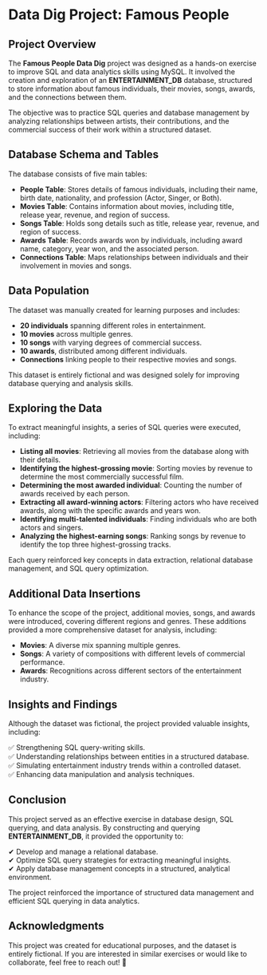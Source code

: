 # Data Dig Project: Famous People

## Project Overview

The **Famous People Data Dig** project was designed as a hands-on exercise to improve SQL and data analytics skills using MySQL. It involved the creation and exploration of an **ENTERTAINMENT_DB** database, structured to store information about famous individuals, their movies, songs, awards, and the connections between them.

The objective was to practice SQL queries and database management by analyzing relationships between artists, their contributions, and the commercial success of their work within a structured dataset.

## Database Schema and Tables

The database consists of five main tables:

- **People Table**: Stores details of famous individuals, including their name, birth date, nationality, and profession (Actor, Singer, or Both).
- **Movies Table**: Contains information about movies, including title, release year, revenue, and region of success.
- **Songs Table**: Holds song details such as title, release year, revenue, and region of success.
- **Awards Table**: Records awards won by individuals, including award name, category, year won, and the associated person.
- **Connections Table**: Maps relationships between individuals and their involvement in movies and songs.

## Data Population

The dataset was manually created for learning purposes and includes:

- **20 individuals** spanning different roles in entertainment.
- **10 movies** across multiple genres.
- **10 songs** with varying degrees of commercial success.
- **10 awards**, distributed among different individuals.
- **Connections** linking people to their respective movies and songs.

This dataset is entirely fictional and was designed solely for improving database querying and analysis skills.

## Exploring the Data

To extract meaningful insights, a series of SQL queries were executed, including:

- **Listing all movies**: Retrieving all movies from the database along with their details.
- **Identifying the highest-grossing movie**: Sorting movies by revenue to determine the most commercially successful film.
- **Determining the most awarded individual**: Counting the number of awards received by each person.
- **Extracting all award-winning actors**: Filtering actors who have received awards, along with the specific awards and years won.
- **Identifying multi-talented individuals**: Finding individuals who are both actors and singers.
- **Analyzing the highest-earning songs**: Ranking songs by revenue to identify the top three highest-grossing tracks.

Each query reinforced key concepts in data extraction, relational database management, and SQL query optimization.

## Additional Data Insertions

To enhance the scope of the project, additional movies, songs, and awards were introduced, covering different regions and genres. These additions provided a more comprehensive dataset for analysis, including:

- **Movies**: A diverse mix spanning multiple genres.
- **Songs**: A variety of compositions with different levels of commercial performance.
- **Awards**: Recognitions across different sectors of the entertainment industry.

## Insights and Findings

Although the dataset was fictional, the project provided valuable insights, including:

✅ Strengthening SQL query-writing skills.  
✅ Understanding relationships between entities in a structured database.  
✅ Simulating entertainment industry trends within a controlled dataset.  
✅ Enhancing data manipulation and analysis techniques.

## Conclusion

This project served as an effective exercise in database design, SQL querying, and data analysis. By constructing and querying **ENTERTAINMENT_DB**, it provided the opportunity to:

✔ Develop and manage a relational database.  
✔ Optimize SQL query strategies for extracting meaningful insights.  
✔ Apply database management concepts in a structured, analytical environment.  

The project reinforced the importance of structured data management and efficient SQL querying in data analytics.

## Acknowledgments

This project was created for educational purposes, and the dataset is entirely fictional. If you are interested in similar exercises or would like to collaborate, feel free to reach out! 🚀
